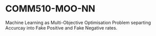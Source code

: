 # COMM510-MOO-NN
Machine Learning as Multi-Objective Optimisation Problem separting Accurcay into Fake Positive and Fake Negative rates.
